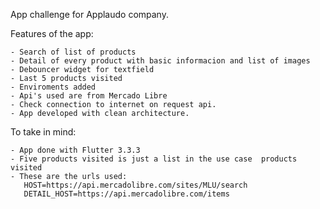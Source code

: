 App challenge for Applaudo company.

Features of the app:

    - Search of list of products
    - Detail of every product with basic informacion and list of images
    - Debouncer widget for textfield
    - Last 5 products visited
    - Enviroments added
    - Api's used are from Mercado Libre
    - Check connection to internet on request api.
    - App developed with clean architecture.

To take in mind:

    - App done with Flutter 3.3.3
    - Five products visited is just a list in the use case  products visited
    - These are the urls used:
       HOST=https://api.mercadolibre.com/sites/MLU/search
       DETAIL_HOST=https://api.mercadolibre.com/items
